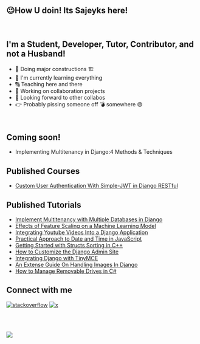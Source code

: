 ## :wink:How U doin! Its Sajeyks here!
<br>

## I'm a Student, Developer, Tutor, Contributor, and not a Husband!
 - :construction: Doing major constructions 🏗️
 - :seedling: I'm currently learning everything
 - :capital_abcd: Teaching here and there
 - :two_men_holding_hands: Working on collaboration projects
 - :telescope: Looking forward to other collabos
 - :point_right: Probably pissing someone off :bomb: somewhere :smile:
<br>

## Coming soon!
- Implementing Multitenancy in Django:4 Methods & Techniques

## Published Courses
- [Custom User Authentication With Simple-JWT in Django RESTful](https://www.educative.io/courses/custom-user-authentication-with-simple-jwt-in-django-restful)

## Published Tutorials
 - [Implement Multitenancy with Multiple Databases in Django]([https://www.section.io/engineering-education/implement-multitenancy-with-multiple-databases-in-django/](https://web.archive.org/web/20230607012921/https://www.section.io/engineering-education/implement-multitenancy-with-multiple-databases-in-django/))
 - [Effects of Feature Scaling on a Machine Learning Model](https://web.archive.org/web/20230526090806/https://www.section.io/engineering-education/feature-scaling-effects-machine-learning-model/)
 - [Integrating Youtube Videos Into a Django Application](https://web.archive.org/web/20230110001640/https://www.section.io/engineering-education/integrating-youtube-videos-into-a-django-application/)
 - [Practical Approach to Date and Time in JavaScript](https://web.archive.org/web/20221009214222/https://www.section.io/engineering-education/practical-approach-to-date-and-time-in-javascript/)
 - [Getting Started with Structs Sorting in C++](https://web.archive.org/web/20220929071550/https://www.section.io/engineering-education/getting-started-with-structs-sorting-in-c++/)
 - [How to Customize the Django Admin Site](https://web.archive.org/web/20210421054330/https://www.section.io/engineering-education/customizing-django-admin/)
 - [Integrating Django with TinyMCE]([https://www.section.io/engineering-education/integrating-django-with-tinymce/](https://web.archive.org/web/20210518170718/https://www.section.io/engineering-education/integrating-django-with-tinymce/))
 - [An Extense Guide On Handling Images In Django](https://www.webscale.com/engineering-education/an-extense-guide-on-handling-images-in-django/)
 - [How to Manage Removable Drives in C#](https://www.section.io/engineering-education/how-to-create-a-winforms-io-manager-for-removable-drives-in-csharp/)



## Connect with me
<p align="start">
<a href="https://stackoverflow.com/users/12601926/random-user"><img src="https://img.icons8.com/color/50/000000/stackoverflow.png" alt="stackoverflow"/></a>
  <a href="https://mobile.twitter.com/sam11096199/"><img src="https://img.icons8.com/color/50/000000/twitter-squared.png" alt="x"/></a>
</p>

<br>

<br>

![](https://komarev.com/ghpvc/?username=Sajeyks&color=blueviolet)

<br>

